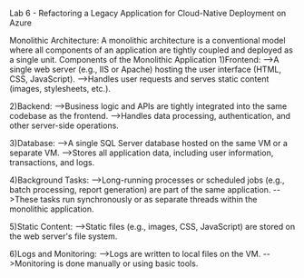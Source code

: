 Lab 6 - Refactoring a Legacy Application for Cloud-Native Deployment on Azure

Monolithic Architecture: A monolithic architecture is a conventional model where all components of an application are tightly coupled and deployed as a single unit.
Components of the Monolithic Application
1)Frontend:
-->A single web server (e.g., IIS or Apache) hosting the user interface (HTML, CSS, JavaScript).
-->Handles user requests and serves static content (images, stylesheets, etc.).

2)Backend:
-->Business logic and APIs are tightly integrated into the same codebase as the frontend.
-->Handles data processing, authentication, and other server-side operations.

3)Database:
-->A single SQL Server database hosted on the same VM or a separate VM.
-->Stores all application data, including user information, transactions, and logs.

4)Background Tasks:
-->Long-running processes or scheduled jobs (e.g., batch processing, report generation) are part of the same application.
-->These tasks run synchronously or as separate threads within the monolithic application.

5)Static Content:
-->Static files (e.g., images, CSS, JavaScript) are stored on the web server's file system.

6)Logs and Monitoring:
-->Logs are written to local files on the VM.
-->Monitoring is done manually or using basic tools.

